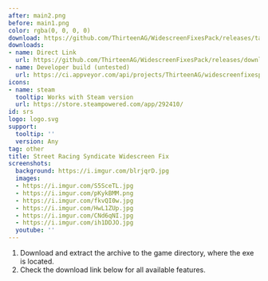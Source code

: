 ```yaml
---
after: main2.png
before: main1.png
color: rgba(0, 0, 0, 0)
download: https://github.com/ThirteenAG/WidescreenFixesPack/releases/tag/srs
downloads:
- name: Direct Link
  url: https://github.com/ThirteenAG/WidescreenFixesPack/releases/download/srs/StreetRacingSyndicate.WidescreenFix.zip
- name: Developer build (untested)
  url: https://ci.appveyor.com/api/projects/ThirteenAG/widescreenfixespack/artifacts/StreetRacingSyndicate.WidescreenFix.zip?branch=master
icons:
- name: steam
  tooltip: Works with Steam version
  url: https://store.steampowered.com/app/292410/
id: srs
logo: logo.svg
support:
  tooltip: ''
  version: Any
tag: other
title: Street Racing Syndicate Widescreen Fix
screenshots:
  background: https://i.imgur.com/blrjqrD.jpg
  images:
  - https://i.imgur.com/S5SceTL.jpg
  - https://i.imgur.com/pKykBMM.png
  - https://i.imgur.com/fkvQI0w.jpg
  - https://i.imgur.com/HwL1ZUp.jpg
  - https://i.imgur.com/CNd6qNI.jpg
  - https://i.imgur.com/ih1DDJO.jpg
  youtube: ''
---
```


1. Download and extract the archive to the game directory, where the exe is located.
2. Check the download link below for all available features.
